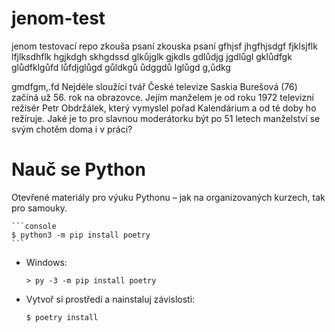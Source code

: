 # jenom-test
jenom testovací repo
zkouša psaní
zkouska psaní
gfhjsf jhgfhjsdgf
fjklsjflk lfjlksdhflk hgjkdgh skhgdssd
glkůjglk gjkdls
gdlůdjg jgdlůgl
gklůdfgk
glůdfklgůfd lůfdjglůgd
gůldkgů ůdggdů lglůgd g,ůdkg

gmdfgm,.fd
Nejdéle sloužící tvář České televize Saskia Burešová
(76) začíná už 56. rok na obrazovce. Jejím manželem
je od roku 1972 televizní režisér Petr Obdržálek,
který vymyslel pořad Kalendárium a od té
doby ho režíruje. Jaké je to pro slavnou 
moderátorku být po 51 letech manželství se svým
chotěm doma i v práci?

# Nauč se Python

Otevřené materiály pro výuku Pythonu – jak na organizovaných kurzech,
tak pro samouky.



    ```console
    $ python3 -m pip install poetry
    ```

  * Windows:

    ```doscon
    > py -3 -m pip install poetry
    ```

* Vytvoř si prostředí a nainstaluj závislosti:

    ```console
    $ poetry install
    ```
